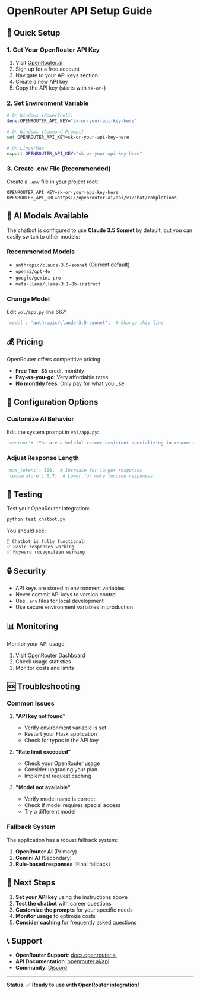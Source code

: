 # OpenRouter API Setup Guide

## 🚀 **Quick Setup**

### 1. **Get Your OpenRouter API Key**
1. Visit [OpenRouter.ai](https://openrouter.ai)
2. Sign up for a free account
3. Navigate to your API keys section
4. Create a new API key
5. Copy the API key (starts with `sk-or-`)

### 2. **Set Environment Variable**
```bash
# On Windows (PowerShell)
$env:OPENROUTER_API_KEY="sk-or-your-api-key-here"

# On Windows (Command Prompt)
set OPENROUTER_API_KEY=sk-or-your-api-key-here

# On Linux/Mac
export OPENROUTER_API_KEY="sk-or-your-api-key-here"
```

### 3. **Create .env File (Recommended)**
Create a `.env` file in your project root:
```env
OPENROUTER_API_KEY=sk-or-your-api-key-here
OPENROUTER_API_URL=https://openrouter.ai/api/v1/chat/completions
```

## 🤖 **AI Models Available**

The chatbot is configured to use **Claude 3.5 Sonnet** by default, but you can easily switch to other models:

### **Recommended Models**
- `anthropic/claude-3.5-sonnet` (Current default)
- `openai/gpt-4o`
- `google/gemini-pro`
- `meta-llama/llama-3.1-8b-instruct`

### **Change Model**
Edit `vol/app.py` line 667:
```python
'model': 'anthropic/claude-3.5-sonnet',  # Change this line
```

## 💰 **Pricing**

OpenRouter offers competitive pricing:
- **Free Tier**: $5 credit monthly
- **Pay-as-you-go**: Very affordable rates
- **No monthly fees**: Only pay for what you use

## 🔧 **Configuration Options**

### **Customize AI Behavior**
Edit the system prompt in `vol/app.py`:
```python
'content': 'You are a helpful career assistant specializing in resume writing, interview preparation, and career advice. Provide practical, actionable advice with specific examples when possible.'
```

### **Adjust Response Length**
```python
'max_tokens': 500,  # Increase for longer responses
'temperature': 0.7,  # Lower for more focused responses
```

## 🧪 **Testing**

Test your OpenRouter integration:
```bash
python test_chatbot.py
```

You should see:
```
🎉 Chatbot is fully functional!
✅ Basic responses working
✅ Keyword recognition working
```

## 🔒 **Security**

- API keys are stored in environment variables
- Never commit API keys to version control
- Use `.env` files for local development
- Use secure environment variables in production

## 📊 **Monitoring**

Monitor your API usage:
1. Visit [OpenRouter Dashboard](https://openrouter.ai/keys)
2. Check usage statistics
3. Monitor costs and limits

## 🆘 **Troubleshooting**

### **Common Issues**

1. **"API key not found"**
   - Verify environment variable is set
   - Restart your Flask application
   - Check for typos in the API key

2. **"Rate limit exceeded"**
   - Check your OpenRouter usage
   - Consider upgrading your plan
   - Implement request caching

3. **"Model not available"**
   - Verify model name is correct
   - Check if model requires special access
   - Try a different model

### **Fallback System**

The application has a robust fallback system:
1. **OpenRouter AI** (Primary)
2. **Gemini AI** (Secondary)
3. **Rule-based responses** (Final fallback)

## 🎯 **Next Steps**

1. **Set your API key** using the instructions above
2. **Test the chatbot** with career questions
3. **Customize the prompts** for your specific needs
4. **Monitor usage** to optimize costs
5. **Consider caching** for frequently asked questions

## 📞 **Support**

- **OpenRouter Support**: [docs.openrouter.ai](https://docs.openrouter.ai)
- **API Documentation**: [openrouter.ai/api](https://openrouter.ai/api)
- **Community**: [Discord](https://discord.gg/openrouter)

---

**Status**: ✅ **Ready to use with OpenRouter integration!** 